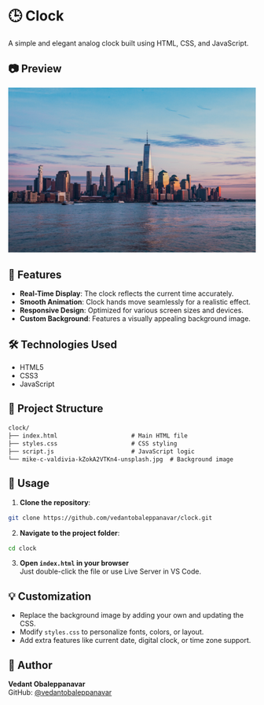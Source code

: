 # 🕒 Clock

A simple and elegant analog clock built using HTML, CSS, and JavaScript.

## 📷 Preview

![Clock Preview](mike-c-valdivia-kZokA2VTKn4-unsplash.jpg)

## 🚀 Features

- **Real-Time Display**: The clock reflects the current time accurately.
- **Smooth Animation**: Clock hands move seamlessly for a realistic effect.
- **Responsive Design**: Optimized for various screen sizes and devices.
- **Custom Background**: Features a visually appealing background image.

## 🛠️ Technologies Used

- HTML5
- CSS3
- JavaScript

## 📂 Project Structure

```
clock/
├── index.html                     # Main HTML file
├── styles.css                     # CSS styling
├── script.js                      # JavaScript logic
└── mike-c-valdivia-kZokA2VTKn4-unsplash.jpg  # Background image
```

## 📄 Usage

1. **Clone the repository**:

```bash
git clone https://github.com/vedantobaleppanavar/clock.git
```

2. **Navigate to the project folder**:

```bash
cd clock
```

3. **Open `index.html` in your browser**  
   Just double-click the file or use Live Server in VS Code.

## 💡 Customization

- Replace the background image by adding your own and updating the CSS.
- Modify `styles.css` to personalize fonts, colors, or layout.
- Add extra features like current date, digital clock, or time zone support.

## 👤 Author

**Vedant Obaleppanavar**  
GitHub: [@vedantobaleppanavar](https://github.com/vedantobaleppanavar)

